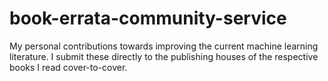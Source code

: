 # book-errata-community-service
My personal contributions towards improving the current machine learning literature.  I submit these directly to the publishing houses of the respective books I read cover-to-cover.  

